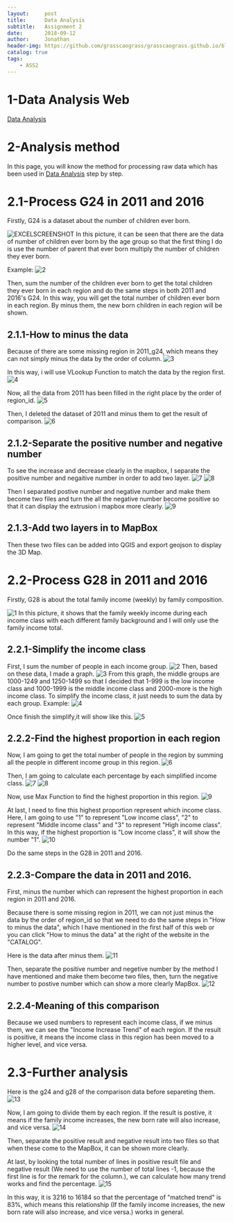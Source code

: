 ```yaml
---
layout:     post
title:      Data Analysis
subtitle:   Assignment 2
date:       2018-09-12
author:     Jonathan
header-img: https://github.com/grasscaograss/grasscaograss.github.io/blob/master/img/post-bg-debug-1.png?raw=true
catalog: true
tags:
    - ASS2
---
```

# **1-Data Analysis Web**
[Data Analysis](https://www.ass2.jonathan1230.top/analysis)

# **2-Analysis method**
In this page, you will know the method for processing raw data which has been used in [Data Analysis](https://www.ass2.jonathan1230.top/analysis) step by step.

# **2.1-Process G24 in 2011 and 2016**
Firstly, G24 is a dataset about the number of children ever born.

![EXCELSCREENSHOT](https://previews.dropbox.com/p/thumb/AAIz4q-DxmxfFu8KnGE0G9b5cXVXifGB3PbX0t1y7DulMO8EQzHlHKqWZE57Da094r3yNVdLQ2WYRTje-PP0INR3Zgt5U6ZEdAfm64zXYrRxKwAtugu2AaRD44eghjJF2NCrBaBUANBCvcNmxGvq35e31YnXiiWpa_CWAgynWt7PkhY7jq2LidOieLnRBDo9C4Q/p.jpeg?size=1280x960&size_mode=3)
In this picture, it can be seen that there are the data of number of children ever born by the age group so that the first thing I do is use the number of parent that ever born multiply the number of children they ever born. 

Example:
![2](https://previews.dropbox.com/p/thumb/AAIApvKKvJhc3Bgk0kCQ_xXRchMBBrv4F5umCP5o9-fH3HxltAEYdLm4QHQmuvRfdi-WghtLPbvc1loOIBc47Q7wieWRa-JpC3I4qCDWY7RKEi6Q9g94Aj4Bho_abRVD4aRzP5vQipTogRPZ8-rUROtmhyr9iNppyvHXpS0hgyjPUQ/p.jpeg?size=1600x1200&size_mode=3)

Then, sum the number of the children ever born to get the total children they ever born in each region and do the same steps in both 2011 and 2016's G24. In this way, you will get the total number of children ever born in each region. By minus them, the new born children in each region will be shown.

## 2.1.1-How to minus the data
Because of there are some missing region in 2011_g24, which means they can not simply minus the data by the order of column.
![3](https://previews.dropbox.com/p/thumb/AAIKKnH0wLx_DH96TQ2pbr4hHIus0_ONmhHzq1F9WGd8cCk3epxMThvtSwxM5CsERPRIKuM0iVAHepHnFbcneybuKIBj0cyVGdkWeL7cRz3YBuMc7hKepJPVTpuYcLjRgp6BKcahPfT9QhzbVDp3sAVLazUZXRI2czPAf8L2cxRgWRSKecK-bLA76KMy--Oh3cA/p.jpeg?size=1280x960&size_mode=3)

In this way, i will use VLookup Function to match the data by the region first.
![4](https://previews.dropbox.com/p/thumb/AAJ35JbeeJmo9RanPU-AFhoPAnUOYO63QWCsU9VyWSjRkCKShitwfktYe3Atu4dENHXlcZJwuFAcw5g4lJZBf2ANCs0ZnGXl4Ej6dz_hKgeujO3_7DDK9z2h4diFYHydTp__cWaPFfZc7ZC9HqZkyrYcNMSaGE0kvAj72Lr-GHhygRGtpJcvqKRHT40FiTVCLnw/p.jpeg?size=1280x960&size_mode=3)

Now, all the data from 2011 has been filled in the right place by the order of region_id. 
![5](https://previews.dropbox.com/p/thumb/AAKx0Ro24_Bj4VAX3bFTeHr332r7CIrijSZfximpcTcc0SkKsrU1Tai5HeYhQm0AcY4la0bkXVdS17Lbs9g-fp-4YCepKv2PS5vSjYquoJI69_qJ4j52K2gbsyfrD3C0Heib9ISvcqc39_BVEYsTTuMYuB8kGz16ZLarDHx7QGkbmGgmfdBMmur8eKZeImBE9uM/p.jpeg?size=1280x960&size_mode=3)

Then, I deleted the dataset of 2011 and minus them to get the result of comparison.
![6](https://previews.dropbox.com/p/thumb/AAJvDihzE5vAdMPsA1Vaw53DcHQIBfuLJMIJO9NAEmIsr7lVNYKNmuzv_DRICn2YovoPqbs4ro0njRCMJ3RAVQcHvWGiEJEb_v2QTM_KOXEKVfmHDknSZj_KH0SYygyQx6686Bk_e8Xd5UVRQLnLQtfIxz4CrQcpRGSX6dVwmNEQuBwISyAlF0280_u8Pk7LrQ4/p.jpeg?size=1280x960&size_mode=3)

## 2.1.2-Separate the positive number and negative number
To see the increase and decrease clearly in the mapbox, I separate the positive number and negaitive number in order to add two layer.
![7](https://previews.dropbox.com/p/thumb/AALiqTbGtXvi7B521xpaqEgHBP9HEPaBpUQqyb0f03nS9b4DPNMkGcD4vF9yZQ9pvDJDBf-j6a1FYxBYJlkAgR85L1neheibVcbSKe_bi9c2dQS-RsC_S56nKTT1WziTU3pM3HEXKN9apVWGf3zdMnNmHP4QXL95uj6USt5d9l4cJW73iHPSxne3vy8AfFz6Wfo/p.jpeg?size=1280x960&size_mode=3)
![8](https://previews.dropbox.com/p/thumb/AAJBuaUWRlDbAxdTChh_N_YZyzWnUaJgDMJRlQfhg1tSXFM4AJ_JltPaDWP3FXa84Taj2lCowik59SXrdMZj9UZlL75QtilEg2L_tb7v9W_PD18DZ5i9i7NEwolc5u1R0sC4AiPSN4ck0DGaZOhq0QlSWfwox960zbmSglHRaXnd6OS_693IDFz3KPoLDrpbZYg/p.jpeg?size=1280x960&size_mode=3)

Then I separated postive number and negative number and make them become two files and turn the all the negative number become positive so that it can display the extrusion i mapbox more clearly.
![9](https://previews.dropbox.com/p/thumb/AALJuY_Cozc41JiTCpsD3vHbl_PpfpuTAG6sZmGPwlnw7tR0P_x7a4UB94Yrz4AVorwSVbG0DfhkIaHUczpwXwS6aDs-iA0kb7yt6Z88FqaKk1xXkOpJ3ZqFDJfm1dhaJ8nj8E-DzRfHUsS65yms0MjT0X6awr_REYFysXiyp4Pgs52SiDmVim5EYTeRlerYXjY/p.jpeg?size=1280x960&size_mode=3)

## 2.1.3-Add two layers in to MapBox
Then these two files can be added into QGIS and export geojson to display the 3D Map.

# **2.2-Process G28 in 2011 and 2016**
Firstly, G28 is about the total family income (weekly) by family composition.

![1](https://previews.dropbox.com/p/thumb/AALsvUTiTeBX962VX1GT2jGVORYQfqUdsmtmxY82DrF2DpPAsCxLpC9ppuu7klsr2cJx_fyhEUx-6gsYHrhas1eBHXmRGX4XrCp6_3SyuTqGTWqzt8Qx56vjKsDJw9qSB7TSM6sO7m_UiQiG7YsonKrzq7ToHzF3rlt_rW0rvACiNLxMga7cchuD6r2SF_GJ9kM/p.jpeg?size=1600x1200&size_mode=3)
In this picture, it shows that the family weekly income during each income class with each different family background and I will only use the family income total.

## 2.2.1-Simplify the income class
First, I sum the number of people in each income group.
![2](https://previews.dropbox.com/p/thumb/AALp0bKrHO-mv47MiFiHS91ao0HJk-8jil7QMPQFOQrUKvQ1JxSXxpmirrGKbP0uprPzt--aF9S705rXkaWWRgq0bUTzR8ABuxWhLOyanbLV4SAGkzpuC7Xwg5VKaJz7ZhFTW6J-DA8P09tdpJqaOOsk4c6vGVD4wXMHNlzUwNEwiy2NxkNcbBKAZySxKIASuQE/p.jpeg?size=1600x1200&size_mode=3)
Then, based on these data, I made a graph.
![3](https://previews.dropbox.com/p/thumb/AAKl7OQ9J64__J227ABXBcvx78HM_OyQcvIcgXGNAqDmuFQdAqdbfl7MrN4pDTIJ7Uxspqxmenq6ZFKaqOAWNLZiLL4BTwyW-1t6r-S2lo-CXkpgNvkMutOQo79dRC_gY8lriX_du3m6Gt4mzrXMpvriOWXONuCZuoIwL1GhhUl9UeL7TFMlev6kg6N5OylfEu8/p.jpeg?size=1600x1200&size_mode=3)
From this graph, the middle groups are 1000-1249 and 1250-1499 so that I decided that 1-999 is the low income class and 1000-1999 is the middle income class and 2000-more is the high income class. To simplify the income class, it just needs to sum the data by each group.
Example:
![4](https://previews.dropbox.com/p/thumb/AAKMFNiym4jayFDRUhWB_T4V3fq0YROHiILgJWl3CmgY-aNuWtWGEnJuzsJtqR2MxmPR7SFZl-KKB2u674WZ_Z_hPSOYEKCa7Ufeh0JRkgnblFSwIQv3tEpW5-W2XMcVEIBHfZjw6lhWsx6-Y1q_xH2OGHXmBHzpb0M156tiqrPOWBUYAMGAEJESZFIBJ_I5jOg/p.jpeg?size=1600x1200&size_mode=3)

Once finish the simplify,it will show like this.
![5](https://previews.dropbox.com/p/thumb/AAK9j8IM3iRrIYJcGBans6CL-y2OH9aBAQII4vIhZ8g-Xz9XTrlHAYqolAJ4Jw69jAPCTzvLT26_FZONmhHA6jpGxgUvXI650H2VpoRDObuezUmuczm7WSmtOgA9aTdm2n5Fvc9qOlaFMpjT91Xf4-TbrM7BLlhbSmCIMRDnA_ORdOiENLwUzVIOURCbM77ApIk/p.jpeg?size=1600x1200&size_mode=3)

## 2.2.2-Find the highest proportion in each region
Now, I am going to get the total number of people in the region by summing all the people in different income group in this region.
![6](https://previews.dropbox.com/p/thumb/AAL5v-Mfxj9tb3gh9jVZOQgmDyi9_G6dYzH7G_Lo7MLZppb9GXiCe3Kmdwm_3kX29LeGhBfsvndzXzOPW2MfMMGYdxfT3CYxFmyo6-aKh8PjkIn-KUkvjiq37qB6giB8lDTKeH_fumkuhjz-oW1h1Wp84EsgbgD8nLSjcpb6R4HwzXGIy3-tgHo7eIekunPLTcI/p.jpeg?size=1600x1200&size_mode=3)

Then, I am going to calculate each percentage by each simplified income class. 
![7](https://previews.dropbox.com/p/thumb/AAJt7vc4313TyNop4UGTdK1zWL-fTYV9Cvczmt7dwFLKEVstv3VEmIn8WTa7Zl-ADNJi_hAm4Dy9Tk5XObTKh93ow0KSpoWHr5uQOdGWQvZ2RB6H_l5Th3rw66pmTXsQIvK4gauYRWfXUQboi2RWlLZHvwbmv6rEqmxRMJBVVxhJOi7ik-0Jx5Eb2VvMLUnvN5U/p.jpeg?size=1600x1200&size_mode=3)
![8](https://previews.dropbox.com/p/thumb/AAJPAkn0qxONQgiLlsb4AlA34vCblA4fzVKCL_XnZ4TxHs5IhKCaCo8UtTvOyuGVd8QpEzsy6Ivw66kALXEe99RCCC0jXMPnbT9f7F3gMO8CAa84N8kuhGSR7oYhjJTvWXrDJ7zPOczb86MXXShbHZ73mlpH-liGFgG4hy7HAawJ7C048_qDbUpxMYwc5XrDI2E/p.jpeg?size=1600x1200&size_mode=3)

Now, use Max Function to find the highest proportion in this region.
![9](https://previews.dropbox.com/p/thumb/AAJA3yt8TEjSfRlF3HkNDs8ptmTQlnxwMnu6Gbq0ldr0NF0nJRQe3Z_tCtozkWq53QTg1VbrC9CABuuS-l7MeudYO7TI5HiyO8i2VBFMobzbUbW_bhGZ4d2VVHJjcmM3osbJ6315sg2n5rfSDqWKH2ydfseHEDS8hP2vH5fWsWBCpCH7Z1ubzSvO2ZEYEpMqa0g/p.jpeg?size=1600x1200&size_mode=3)

At last, I need to fine this highest proportion represent which income class. Here, I am going to use "1" to represent "Low income class", "2" to represent "Middle income class" and "3" to represent "High income class". In this way, if the highest proportion is "Low income class", it will show the number "1".
![10](https://previews.dropbox.com/p/thumb/AAKYZDJofXISqGBq9GFGWxkzTfP3b-qmroxjBwRmtnnJTTgu660EfNvcxRcgFxGdck2k92Tel7D7Kqro4OE6Ay45O7o3-DR1A-jrPXHujY-M6_sEYdh5AuVeHK4HgSXmHxH3qhbQpeZ1AJpCSibqnZ7s59Km91FrUTYrr8b5XmC0qsq9OwmXNgXj-UQhud9jIaM/p.jpeg?size=1600x1200&size_mode=3)

Do the same steps in the G28 in 2011 and 2016.

## 2.2.3-Compare the data in 2011 and 2016.
First, minus the number which can represent the highest proportion in each region in 2011 and 2016. 

Because there is some missing region in 2011, we can not just minus the data by the order of region_id so that we need to do the same steps in "How to minus the data", which I have mentioned in the first half of this web or you can click "How to minus the data" at the right of the website in the "CATALOG".

Here is the data after minus them.
![11](https://previews.dropbox.com/p/thumb/AAKN3sJXzjOUPmv7ecfot8iT6mlZZC7B_dZEv3rGppx9ksKrZf0pHWKdV_pPrTPWEe0jILyUK55co0XYUufbNuChYjPpjsYkHk6nBeKtaQRWInK7Uq52wXglL9YyeJOwdkUdTFtQtEFjyQOQmQWLOg37q3Mq2wTTBYdlTO33XDO8Jw/p.jpeg?size=1600x1200&size_mode=3)

Then, separate the positive number and negetive number by the method I have mentioned and make them become two files, then, turn the negative number to postive number which can show a more clearly MapBox.
![12](https://previews.dropbox.com/p/thumb/AAJySNSukd-bopjRmcWPnKJw1JI_gs-6OhcYIPoz2wxkamV2pz6TxJY1Wz2DOSwcGffvp-QUzG7RdL1__HQU5-_GW_dcY-OhgghvXeY62wnuiGDIugmFzZD74rBsngYAO_CvpLUuFGw-5LWBA1JT7RPT-EUsjNEu6LUIk5gFQnDuMDqn6vYG1U-9snnUsGco8wY/p.jpeg?size=1600x1200&size_mode=3)

## 2.2.4-Meaning of this comparison
Because we used numbers to represent each income class, if we minus them, we can see the "Income Increase Trend" of each region. If the result is positive, it means the income class in this region has been moved to a higher level, and vice versa.

# **2.3-Further analysis**
Here is the g24 and g28 of the comparison data before separeting them.
![13](https://previews.dropbox.com/p/thumb/AALXstoLRKDYm3AQ_Isg3p0x8FBr6tyNCIOR-JdVL6nk8OLQTk6CtxBLDF-pEmwiBwnVWqYRWXaxYwVgcgyW5Sn93N6wcIsyDoT13eOH2QZCXKwC8j3drX66sQEDu23MiKlCpBc2-INlXvCm-5U2PEzSjeWDPFIzCIf47w7aOcYT_0RtOCkAgDoukY5m59ps12I/p.jpeg?size=1600x1200&size_mode=3)

Now, I am going to divide them by each region. If the result is postive, it means if the family income increases, the new born rate will also increase, and vice versa.
![14](https://previews.dropbox.com/p/thumb/AALwpRZq2jnnn75tUI9qnwiK8HL1jddsVHzfZ439vQBYxtOuEgVEu-F0kvBtXySgmuZSwSxXf_3hcrTiErg_4sm91WTQRIWZ8KZ-z94hVkUPYkrrIzBaLdGeXcXbwAxZUdDKILMKesk-5bjdtenYAXJrREQLU5-OzI89LWCJx3sLffYhFL0mNk7I1qDXyObAov0/p.jpeg?size=1600x1200&size_mode=3)

Then, separate the positive result and negative result into two files so that when these come to the MapBox, it can be shown more clearly.

At last, by looking the total number of lines in positive result file and negative result (We need to use the number of total lines -1, because the first line is for the remark for the column.), we can calculate how many trend works and find the percentage.
![15](https://previews.dropbox.com/p/thumb/AAIeD3GVkLfJI69tTb2IqOJkI3xR1RbC1dVIkaPMQe4BCE4Fg7avSefcUqwEg0BRHg38eqYLPhFd01H_wsVoyU71v7mnYywDygcTrRLGPfcZqJXHkuJd_7Qo-gPJEBA9BVSSS-2ZnfSs6BIiGgU_HdL9uj1A8JlM1Xg3fYmocMODPBCLTZOuOySDjZSNBaFZqf1A2B5GspDqa_KD494q9ry5oc5w8mlastNKeub3n6ZVMQ/p.jpeg?size=1600x1200&size_mode=3)

In this way, it is 3216 to 16184 so that the percentage of "matched trend" is 83%, which means this relationship (If the family income increases, the new born rate will also increase, and vice versa.) works in general.












    
